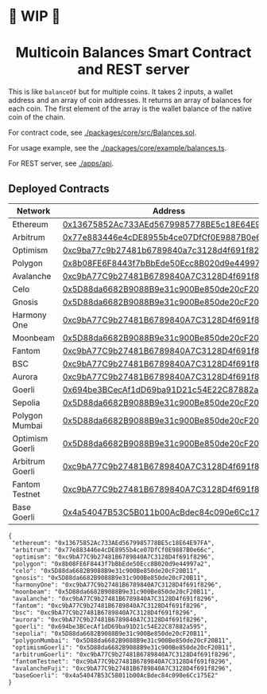 # 🚧 WIP 🚧

## <h1 align="center"> Multicoin Balances Smart Contract and REST server</h1>

This is like `balanceOf` but for multiple coins. It takes 2 inputs, a wallet address and an array of coin addresses. It returns an array of balances for each coin. The first element of the array is the wallet balance of the native coin of the chain.

For contract code, see [./packages/core/src/Balances.sol](./packages/core/src/BalancesOf.sol).

For usage example, see the [./packages/core/example/balances.ts](./example/balances.ts).

For REST server, see [./apps/api](./apps/api).

## Deployed Contracts

| Network | Address |
| --- | --- |
| Ethereum | [0x13675852Ac733AEd5679985778BE5c18E64E97FA](https://etherscan.io/address/0x13675852Ac733AEd5679985778BE5c18E64E97FA#code) |
| Arbitrum | [0x77e883446e4cDE8955b4ce07DfCf0E9887B0e66c](https://arbiscan.io/address/0x77e883446e4cDE8955b4ce07DfCf0E9887B0e66c#code) |
| Optimism | [0xc9ba77c9b27481b6789840a7c3128d4f691f8296](https://optimistic.etherscan.io/address/0xc9ba77c9b27481b6789840a7c3128d4f691f8296#code) |
| Polygon | [0x8b08FE6F8443f7bBbEde50Ecc8B020d9e44997a2](https://polygonscan.com/address/0x8b08FE6F8443f7bBbEde50Ecc8B020d9e44997a2#code) |
| Avalanche | [0xc9bA77C9b27481B6789840A7C3128D4f691f8296](https://snowtrace.io/address/0xc9ba77c9b27481b6789840a7c3128d4f691f8296#code) |
| Celo | [0x5D88da6682B9088B9e31c900Be850de20cF20B11](https://celoscan.io/address/0x5d88da6682b9088b9e31c900be850de20cf20b11#code) |
| Gnosis | [0x5D88da6682B9088B9e31c900Be850de20cF20B11](https://gnosisscan.io/address/0x5d88da6682b9088b9e31c900be850de20cf20b11#code) |
| Harmony One | [0xc9bA77C9b27481B6789840A7C3128D4f691f8296](https://explorer.harmony.one/address/0xc9ba77c9b27481b6789840a7c3128d4f691f8296#code) |
| Moonbeam | [0x5D88da6682B9088B9e31c900Be850de20cF20B11](https://moonbeam-explorer.netlify.app/address/0x5d88da6682b9088b9e31c900be850de20cf20b11#code) |
| Fantom | [0xc9bA77C9b27481B6789840A7C3128D4f691f8296](https://ftmscan.com/address/0xc9ba77c9b27481b6789840a7c3128d4f691f8296#code) |
| BSC | [0xc9bA77C9b27481B6789840A7C3128D4f691f8296](https://bscscan.com/address/0xc9ba77c9b27481b6789840a7c3128d4f691f8296#code) |
| Aurora | [0xc9bA77C9b27481B6789840A7C3128D4f691f8296](https://explorer.aurora.dev/address/0xc9bA77C9b27481B6789840A7C3128D4f691f8296) |
| Goerli | [0x694be3BCecAf1dD69ba91D21c54E22C87882a595](https://goerli.etherscan.io/address/0x694be3BCecAf1dD69ba91D21c54E22C87882a595#code) |
| Sepolia | [0x5D88da6682B9088B9e31c900Be850de20cF20B11](https://sepolia.etherscan.io/address/0x5D88da6682B9088B9e31c900Be850de20cF20B11#code) |
| Polygon Mumbai | [0x5D88da6682B9088B9e31c900Be850de20cF20B11](https://mumbai.polygonscan.com/address/0x5D88da6682B9088B9e31c900Be850de20cF20B11#code) |
| Optimism Goerli | [0x5D88da6682B9088B9e31c900Be850de20cF20B11](https://goerli-optimism.etherscan.io/address/0x5d88da6682b9088b9e31c900be850de20cf20b11#code) |
| Arbitrum Goerli | [0xc9bA77C9b27481B6789840A7C3128D4f691f8296](https://goerli.arbiscan.io/address/0xc9ba77c9b27481b6789840a7c3128d4f691f8296#code) |
| Fantom Testnet | [0xc9bA77C9b27481B6789840A7C3128D4f691f8296](https://testnet.ftmscan.com/address/0xc9ba77c9b27481b6789840a7c3128d4f691f8296#code) |
| Base Goerli | [0x4a54047B53C5B011b00AcBdec84c090e6Cc175E2](https://goerli.basescan.org/address/0x4a54047b53c5b011b00acbdec84c090e6cc175e2#code) |

```jsonc
{
 "ethereum": "0x13675852Ac733AEd5679985778BE5c18E64E97FA",
 "arbitrum": "0x77e883446e4cDE8955b4ce07DfCf0E9887B0e66c",
 "optimism": "0xc9bA77C9b27481B6789840A7C3128D4f691f8296",
 "polygon": "0x8b08FE6F8443f7bBbEde50Ecc8B020d9e44997a2",
 "celo": "0x5D88da6682B9088B9e31c900Be850de20cF20B11",
 "gnosis": "0x5D88da6682B9088B9e31c900Be850de20cF20B11",
 "harmonyOne": "0xc9bA77C9b27481B6789840A7C3128D4f691f8296",
 "moonbeam": "0x5D88da6682B9088B9e31c900Be850de20cF20B11",
 "avalanche": "0xc9bA77C9b27481B6789840A7C3128D4f691f8296",
 "fantom": "0xc9bA77C9b27481B6789840A7C3128D4f691f8296",
 "bsc": "0xc9bA77C9b27481B6789840A7C3128D4f691f8296",
 "aurora": "0xc9bA77C9b27481B6789840A7C3128D4f691f8296",
 "goerli": "0x694be3BCecAf1dD69ba91D21c54E22C87882a595",
 "sepolia": "0x5D88da6682B9088B9e31c900Be850de20cF20B11",
 "polygonMumbai": "0x5D88da6682B9088B9e31c900Be850de20cF20B11",
 "optimismGoerli": "0x5D88da6682B9088B9e31c900Be850de20cF20B11",
 "arbitrumGoerli": "0xc9bA77C9b27481B6789840A7C3128D4f691f8296",
 "fantomTestnet": "0xc9bA77C9b27481B6789840A7C3128D4f691f8296",
 "avalancheFuji": "0xc9bA77C9b27481B6789840A7C3128D4f691f8296",
 "baseGoerli": "0x4a54047B53C5B011b00AcBdec84c090e6Cc175E2"
}

```
